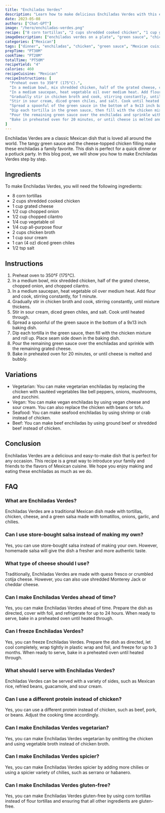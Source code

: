 ```yaml
---
title: "Enchiladas Verdes"
description: "Learn how to make delicious Enchiladas Verdes with this easy recipe. These enchiladas are filled with chicken and topped with a tangy green sauce and cheese."
date: 2023-05-08
authors: ["Chat-GPT"]
image: "/hero/enchiladas-verdes.png"
recipe: ["8 corn tortillas", "2 cups shredded cooked chicken", "1 cup grated cheese", "1/2 cup chopped onion", "1/2 cup chopped cilantro", "1/4 cup vegetable oil", "1/4 cup all-purpose flour", "2 cups chicken broth", "1 cup sour cream", "1 can (4 oz) diced green chiles", "1/2 tsp salt"]
imageDescription: ["enchiladas verdes on a plate", "green sauce", "chicken filling", "tortillas"]
categories: ["Mexican"]
tags: ["dinner", "enchiladas", "chicken", "green sauce", "Mexican cuisine"]
prepTime: "PT30M"
cookTime: "PT20M"
totalTime: "PT50M"
recipeYield: "4"
calories: 460
recipeCuisine: "Mexican"
recipeInstructions: [
  "Preheat oven to 350°F (175°C).",
  "In a medium bowl, mix shredded chicken, half of the grated cheese, chopped onion, and chopped cilantro.",
  "In a medium saucepan, heat vegetable oil over medium heat. Add flour and cook, stirring constantly, for 1 minute.",
  "Gradually stir in chicken broth and cook, stirring constantly, until mixture thickens.",
  "Stir in sour cream, diced green chiles, and salt. Cook until heated through.",
  "Spread a spoonful of the green sauce in the bottom of a 9x13 inch baking dish.",
  "Dip each tortilla in the green sauce, then fill with the chicken mixture and roll up. Place seam side down in the baking dish.",
  "Pour the remaining green sauce over the enchiladas and sprinkle with the remaining grated cheese.",
  "Bake in preheated oven for 20 minutes, or until cheese is melted and bubbly."
]
---
```


Enchiladas Verdes are a classic Mexican dish that is loved all around the world. The tangy green sauce and the cheese-topped chicken filling make these enchiladas a family favorite. This dish is perfect for a quick dinner or a potluck party. In this blog post, we will show you how to make Enchiladas Verdes step by step.

## Ingredients

To make Enchiladas Verdes, you will need the following ingredients:
- 8 corn tortillas
- 2 cups shredded cooked chicken
- 1 cup grated cheese
- 1/2 cup chopped onion
- 1/2 cup chopped cilantro
- 1/4 cup vegetable oil
- 1/4 cup all-purpose flour
- 2 cups chicken broth
- 1 cup sour cream
- 1 can (4 oz) diced green chiles
- 1/2 tsp salt

## Instructions

1. Preheat oven to 350°F (175°C).
2. In a medium bowl, mix shredded chicken, half of the grated cheese, chopped onion, and chopped cilantro.
3. In a medium saucepan, heat vegetable oil over medium heat. Add flour and cook, stirring constantly, for 1 minute.
4. Gradually stir in chicken broth and cook, stirring constantly, until mixture thickens.
5. Stir in sour cream, diced green chiles, and salt. Cook until heated through.
6. Spread a spoonful of the green sauce in the bottom of a 9x13 inch baking dish.
7. Dip each tortilla in the green sauce, then fill with the chicken mixture and roll up. Place seam side down in the baking dish.
8. Pour the remaining green sauce over the enchiladas and sprinkle with the remaining grated cheese.
9. Bake in preheated oven for 20 minutes, or until cheese is melted and bubbly.

## Variations

- Vegetarian: You can make vegetarian enchiladas by replacing the chicken with sautéed vegetables like bell peppers, onions, mushrooms, and zucchini.
- Vegan: You can make vegan enchiladas by using vegan cheese and sour cream. You can also replace the chicken with beans or tofu.
- Seafood: You can make seafood enchiladas by using shrimp or crab instead of chicken.
- Beef: You can make beef enchiladas by using ground beef or shredded beef instead of chicken.

## Conclusion

Enchiladas Verdes are a delicious and easy-to-make dish that is perfect for any occasion. This recipe is a great way to introduce your family and friends to the flavors of Mexican cuisine. We hope you enjoy making and eating these enchiladas as much as we do.

## FAQ

### What are Enchiladas Verdes?

Enchiladas Verdes are a traditional Mexican dish made with tortillas, chicken, cheese, and a green salsa made with tomatillos, onions, garlic, and chilies.

### Can I use store-bought salsa instead of making my own?

Yes, you can use store-bought salsa instead of making your own. However, homemade salsa will give the dish a fresher and more authentic taste.

### What type of cheese should I use?

Traditionally, Enchiladas Verdes are made with queso fresco or crumbled cotija cheese. However, you can also use shredded Monterey Jack or cheddar cheese.

### Can I make Enchiladas Verdes ahead of time?

Yes, you can make Enchiladas Verdes ahead of time. Prepare the dish as directed, cover with foil, and refrigerate for up to 24 hours. When ready to serve, bake in a preheated oven until heated through.

### Can I freeze Enchiladas Verdes?

Yes, you can freeze Enchiladas Verdes. Prepare the dish as directed, let cool completely, wrap tightly in plastic wrap and foil, and freeze for up to 3 months. When ready to serve, bake in a preheated oven until heated through.

### What should I serve with Enchiladas Verdes?

Enchiladas Verdes can be served with a variety of sides, such as Mexican rice, refried beans, guacamole, and sour cream.

### Can I use a different protein instead of chicken?

Yes, you can use a different protein instead of chicken, such as beef, pork, or beans. Adjust the cooking time accordingly.

### Can I make Enchiladas Verdes vegetarian?

Yes, you can make Enchiladas Verdes vegetarian by omitting the chicken and using vegetable broth instead of chicken broth.

### Can I make Enchiladas Verdes spicier?

Yes, you can make Enchiladas Verdes spicier by adding more chilies or using a spicier variety of chilies, such as serrano or habanero.

### Can I make Enchiladas Verdes gluten-free?

Yes, you can make Enchiladas Verdes gluten-free by using corn tortillas instead of flour tortillas and ensuring that all other ingredients are gluten-free.